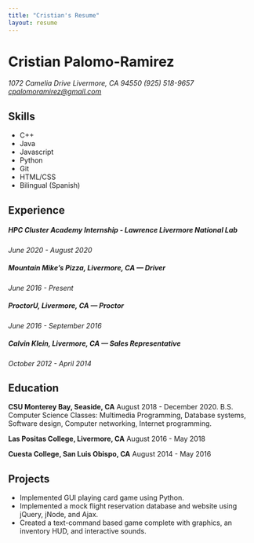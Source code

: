 ```yaml
---
title: "Cristian's Resume"
layout: resume
---
```

# Cristian Palomo-Ramirez

*1072 Camelia Drive*
*Livermore, CA 94550*
*(925) 518-9657*
*cpalomoramirez@gmail.com*

## Skills
  - C++
  - Java
  - Javascript
  - Python
  - Git
  - HTML/CSS
  - Bilingual (Spanish)

## Experience

##### HPC Cluster Academy Internship - Lawrence Livermore National Lab
*June 2020 - August 2020*

##### Mountain Mike’s Pizza, Livermore, CA — Driver
*June 2016 - Present*

##### ProctorU, Livermore, CA — Proctor
*June 2016 - September 2016*

##### Calvin Klein, Livermore, CA — Sales Representative
*October 2012 - April 2014*

## Education

**CSU Monterey Bay, Seaside, CA**
August 2018 - December 2020. B.S. Computer Science
Classes: Multimedia Programming, Database systems, Software design, Computer networking, Internet programming.

**Las Positas College, Livermore, CA**
August 2016 - May 2018

**Cuesta College, San Luis Obispo, CA**
August 2014 - May 2016

## Projects
- Implemented GUI playing card game using Python.
- Implemented a mock flight reservation database and website using jQuery, jNode, and Ajax.
- Created a text-command based game complete with graphics, an inventory HUD, and interactive sounds.